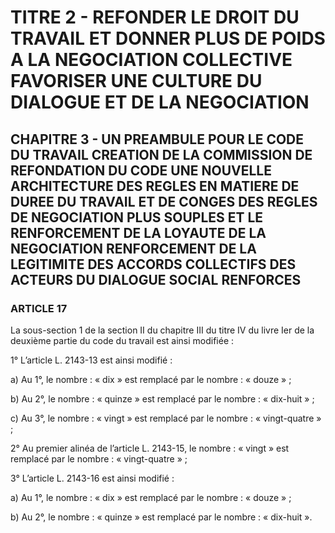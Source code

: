 # TITRE 2 - REFONDER LE DROIT DU TRAVAIL ET DONNER PLUS DE POIDS A LA NEGOCIATION COLLECTIVE FAVORISER UNE CULTURE DU DIALOGUE ET DE LA NEGOCIATION 

## CHAPITRE 3 - UN PREAMBULE POUR LE CODE DU TRAVAIL CREATION DE LA COMMISSION DE REFONDATION DU CODE UNE NOUVELLE ARCHITECTURE DES REGLES EN MATIERE DE DUREE DU TRAVAIL ET DE CONGES  DES REGLES DE NEGOCIATION PLUS SOUPLES ET LE RENFORCEMENT DE LA LOYAUTE DE LA NEGOCIATION  RENFORCEMENT DE LA LEGITIMITE DES ACCORDS COLLECTIFS DES ACTEURS DU DIALOGUE SOCIAL RENFORCES 

### ARTICLE 17

La sous-section 1 de la section II du chapitre III du titre IV du livre Ier de la deuxième
partie du code du travail est ainsi modifiée :

1° L’article L. 2143-13 est ainsi modifié :

a) Au 1°, le nombre : « dix » est remplacé par le nombre : « douze » ;



b) Au 2°, le nombre : « quinze » est remplacé par le nombre : « dix-huit » ;

c) Au 3°, le nombre : « vingt » est remplacé par le nombre : « vingt-quatre » ;

2° Au premier alinéa de l’article L. 2143-15, le nombre : « vingt » est remplacé par le
nombre : « vingt-quatre » ;

3° L’article L. 2143-16 est ainsi modifié :

a) Au 1°, le nombre : « dix » est remplacé par le nombre : « douze » ;

b) Au 2°, le nombre : « quinze » est remplacé par le nombre : « dix-huit ».
